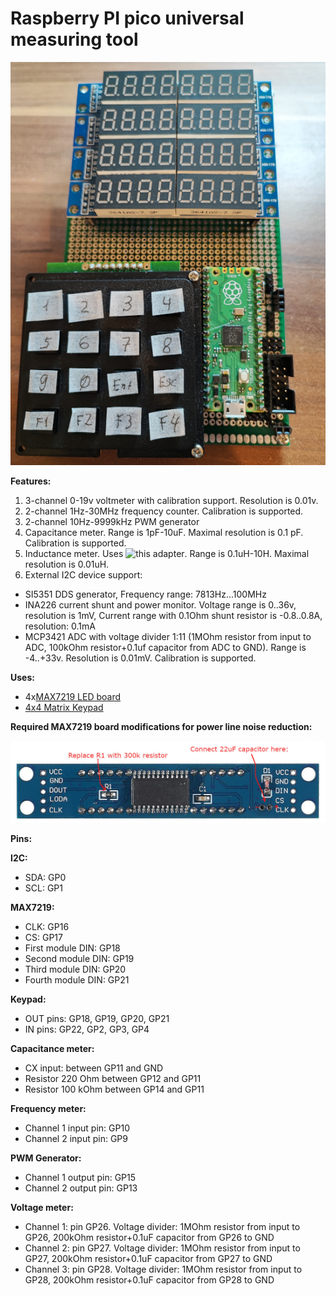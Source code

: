 # Raspberry PI pico universal measuring tool

![](pico_meter_max7219.jpg)

**Features:**
1. 3-channel 0-19v voltmeter with calibration support. Resolution is 0.01v.
2. 2-channel 1Hz-30MHz frequency counter. Calibration is supported.
3. 2-channel 10Hz-9999kHz PWM generator
4. Capacitance meter. Range is 1pF-10uF. Maximal resolution is 0.1 pF. Calibration is supported.
5. Inductance meter. Uses ![this adapter](https://github.com/sergz72/Projects/tree/master/lmeter). Range is 0.1uH-10H. Maximal resolution is 0.01uH.
6. External I2C device support:
  - SI5351 DDS generator, Frequency range: 7813Hz...100MHz
  - INA226 current shunt and power monitor. Voltage range is 0..36v, resolution is 1mV, Current range with 0.1Ohm shunt resistor is -0.8..0.8A, resolution: 0.1mA
  - MCP3421 ADC with voltage divider 1:11 (1MOhm resistor from input to ADC, 100kOhm resistor+0.1uf capacitor from ADC to GND). Range is -4..+33v. Resolution is 0.01mV. Calibration is supported.

**Uses:**
- 4x[MAX7219 LED board](https://www.amazon.de/gp/product/B07Z7RLGC2)
- [4x4 Matrix Keypad](https://www.amazon.de/gp/product/B07ZSYP188)

**Required MAX7219 board modifications for power line noise reduction:**

![](max7219_modifications.jpg)

**Pins:**

**I2C:**
- SDA: GP0
- SCL: GP1

**MAX7219:**
- CLK: GP16
- CS: GP17
- First module DIN: GP18
- Second module DIN: GP19
- Third module DIN: GP20
- Fourth module DIN: GP21

**Keypad:**
- OUT pins: GP18, GP19, GP20, GP21
- IN pins: GP22, GP2, GP3, GP4

**Capacitance meter:**
- CX input: between GP11 and GND
- Resistor 220 Ohm between GP12 and GP11
- Resistor 100 kOhm between GP14 and GP11

**Frequency meter:**
- Channel 1 input pin: GP10
- Channel 2 input pin: GP9

**PWM Generator:**
- Channel 1 output pin: GP15
- Channel 2 output pin: GP13

**Voltage meter:**
- Channel 1: pin GP26. Voltage divider: 1MOhm resistor from input to GP26, 200kOhm resistor+0.1uF capacitor from GP26 to GND
- Channel 2: pin GP27. Voltage divider: 1MOhm resistor from input to GP27, 200kOhm resistor+0.1uF capacitor from GP27 to GND
- Channel 3: pin GP28. Voltage divider: 1MOhm resistor from input to GP28, 200kOhm resistor+0.1uF capacitor from GP28 to GND
